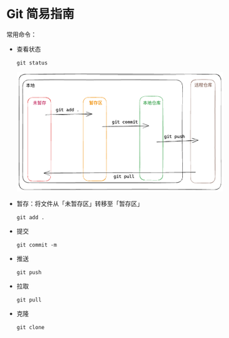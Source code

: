 # Git 简易指南

常用命令：

- 查看状态

  ```shell
  git status
  ```

  ![image-20231116153753822](../Imgs/git工作区.png)
  
- 暂存：将文件从「未暂存区」转移至「暂存区」

  ```shell
  git add .
  ```

- 提交

  ```shell
  git commit -m 
  ```

- 推送

  ```shell
  git push
  ```

- 拉取

  ```shell
  git pull
  ```

- 克隆

  ```shell
  git clone
  ```

  
